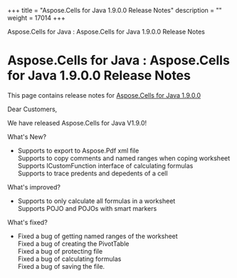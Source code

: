 +++
title = "Aspose.Cells for Java 1.9.0.0 Release Notes" 
description = "" 
weight = 17014 
+++

Aspose.Cells for Java : Aspose.Cells for Java 1.9.0.0 Release Notes  

# Aspose.Cells for Java : Aspose.Cells for Java 1.9.0.0 Release Notes


This page contains release notes for [Aspose.Cells for Java 1.9.0.0](http://www.aspose.com/downloads/cells/java/new-releases/aspose.cells-for-java-1.9.0.0/)

Dear Customers,

We have released Aspose.Cells for Java V1.9.0!

What's New?

*   Supports to export to Aspose.Pdf xml file  
    Supports to copy comments and named ranges when coping worksheet  
    Supports ICustomFunction interface of calculating formulas  
    Supports to trace predents and depedents of a cell

What's improved?

*   Supports to only calculate all formulas in a worksheet  
    Supports POJO and POJOs with smart markers

What's fixed?

*   Fixed a bug of getting named ranges of the worksheet  
    Fixed a bug of creating the PivotTable  
    Fixed a bug of protecting file  
    Fixed a bug of calculating formulas  
    Fixed a bug of saving the file.


